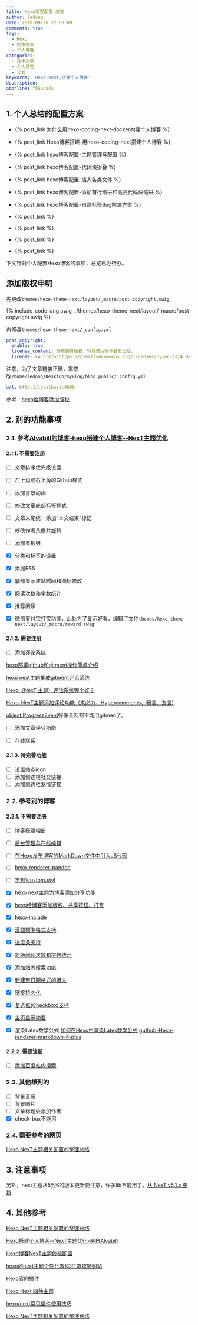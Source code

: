 ```yaml
---
title: Hexo博客配置-总览
author: ledong
date: 2018-09-20 12:00:00
comments: true
tags:
  - Hexo
  - 技术构架
  - 个人博客
categories:
  - 技术构架
  - 个人博客
  - 计划
keywords: 'Hexo,next,搭建个人博客'
description:
abbrlink: f55aca41
---
```


## 1. 个人总结的配置方案

- {% post_link 为什么用hexo-coding-next-docker构建个人博客 %}

- {% post_link Hexo博客搭建-用hexo-coding-next搭建个人博客 %}

- {% post_link hexo博客配置-主题管理与配置 %}

- {% post_link hexo博客配置-代码块折叠 %}

- {% post_link hexo博客配置-插入各类文件 %}

- {% post_link hexo博客配置-添加首行缩进和高亮代码块缩进 %}

- {% post_link hexo博客配置-自建标签Bug解决方案 %}

- {% post_link  %}

- {% post_link  %}

- {% post_link  %}

- {% post_link  %}

下文针对个人配置Hexo博客的事项，总览已办待办。

<!-- more -->

## 添加版权申明

先更改`themes/hexo-theme-next/layout/_macro/post-copyright.swig`

{% include_code lang:swig ../themes/hexo-theme-next/layout/_macro/post-copyright.swig %}

再修改`themes/hexo-theme-next/_config.yml`

```yml
post_copyright:
  enable: true
  license_content: 作者拥有版权，转载请注明作者及出处。
  license: <a href="https://creativecommons.org/licenses/by-nc-sa/4.0/" rel="external nofollow" target="_blank">CC BY-NC-SA 4.0</a>
```

注意，为了文章链接正确，需修改`/home/ledong/Desktop/myBlog/blog_public/_config.yml`

```yml
url: http://localhost:4000
```

参考：[hexo给博客添加版权](https://blog.csdn.net/u010820857/article/details/82323096)

## 2. 别的功能事项

### 2.1. 参考[Alvabill的博客-hexo搭建个人博客--NexT主题优化](https://www.jianshu.com/p/1f8107a8778c)

#### 2.1.1. 不需要注册

- [ ] 文章排序优先级设置
- [ ] 左上角或右上角的Github样式
- [ ] 添加背景动画
- [ ] 修改文章底部标签样式
- [ ] 文章末尾统一添加“本文结束”标记
- [ ] 修改作者头像并旋转
- [ ] 添加看板娘

- [x] 分类和标签的设置
- [x] 添加RSS
- [x] 底部显示建站时间和图标修改
- [x] 阅读次数和字数统计
- [x] 推荐阅读
- [x] 微信支付宝打赏功能，此处为了显示好看，编辑了文件`themes/hexo-theme-next/layout/_macro/reward.swig`

#### 2.1.2. 需要注册

- [ ] 添加评论系统

[hexo部署github和gitment操作简单介绍](http://www.cnblogs.com/xcg-yg/p/8394022.html)

[hexo next主题集成gitment评论系统](https://blog.csdn.net/yanzi1225627/article/details/77890414)

[Hexo（NexT 主题）评论系统哪个好？](https://www.zhihu.com/question/267598518)

[Hexo-NexT主题添加评论功能（来必力、Hypercomments、畅言、友言)](https://blog.csdn.net/qq_32454537/article/details/79482879)

[object ProgressEvent](https://github.com/imsun/gitment/issues/170)好像全网都不能用gitmen了。

- [ ] 添加文章评分功能

- [ ] 在线联系

#### 2.1.3. 待完善功能

- [ ] 设置站点icon
- [ ] 添加侧边栏社交链接
- [ ] 添加侧边栏友情链接

### 2.2. 参考别的博客

#### 2.2.1. 不需要注册

- [ ] [博客搭建相册](https://blog.csdn.net/weixin_42556146/article/details/80825258)
- [ ] [后台管理与在线编辑](https://segmentfault.com/a/1190000010434546)
- [ ] [在Hexo发布博客的MarkDown文件中引入JS代码](https://blog.csdn.net/babylove_BaLe/article/details/76824372?locationNum=8&fps=1)
- [ ] [hexo-renderer-pandoc](https://github.com/wzpan/hexo-renderer-pandoc)
- [ ] [定制\custom.styl](https://www.cnblogs.com/e1sewhere/p/9357689.html)
- [x] [hexo next主题为博客添加分享功能](https://blog.csdn.net/lanuage/article/details/78991798)
- [x] [hexo给博客添加版权、共享按钮、打赏](http://www.hiekay.com/2018/09/07/%E7%BB%99%E5%8D%9A%E5%AE%A2%E6%B7%BB%E5%8A%A0%E7%89%88%E6%9D%83%E3%80%81%E5%85%B1%E4%BA%AB%E6%8C%89%E9%92%AE%E3%80%81%E6%89%93%E8%B5%8F/)
- [x] [hexo-include](https://github.com/pirtleshell/hexo-include)
- [x] [漢語標準格式支持](https://github.com/theme-next/theme-next-han)
- [x] [进度条支持](https://github.com/theme-next/theme-next-pace)
- [x] [新版阅读次数和字数统计](https://github.com/theme-next/hexo-symbols-count-time)
- [x] [添加站内搜索功能](https://blog.csdn.net/panchao888888/article/details/80666352#jump6)
- [x] [新建带日期格式的博文](https://blog.csdn.net/panchao888888/article/details/80666352#jump4)
- [x] [链接持久化](https://blog.csdn.net/panchao888888/article/details/80666352#jump4)
- [x] [复选框(Checkbox)支持](https://chriszheng.science/2015/11/08/Checkbox-for-markdown-mode/)
- [x] [主页显示摘要](https://ohmyarch.github.io/2014/12/24/Hexo%E4%B8%BB%E9%A1%B5%E6%98%BE%E7%A4%BA%E6%91%98%E8%A6%81/)

- [x] 渲染Latex数学公式
  [如何在Hexo中渲染Latex数学公式](https://blog.csdn.net/u014792304/article/details/78687859)
  [guthub-Hexo-renderer-markdown-it-plus](https://github.com/CHENXCHEN/Hexo-renderer-markdown-it-plus)

#### 2.2.2. 需要注册

- [ ] [添加百度站内搜索](http://gengbiao.me/Hexo/Hexo%E6%B7%BB%E5%8A%A0%E7%99%BE%E5%BA%A6%E7%AB%99%E5%86%85%E6%90%9C%E7%B4%A2/)

### 2.3. 其他想到的

- [ ] 背景音乐
- [ ] 背景图片
- [ ] 文章标题处添加作者
- [x] check-box不能用

### 2.4. 需要参考的网页

[Hexo NexT主题相关配置的整理总结](https://blog.csdn.net/tianlong1929/article/details/80503933)

## 3. 注意事项

另外，next主题从5到6的版本更新要注意，许多lib不能用了。[从 NexT v5.1.x 更新](https://github.com/theme-next/hexo-theme-next/blob/master/docs/zh-CN/UPDATE-FROM-5.1.X.md)

## 4. 其他参考

[Hexo NexT主题相关配置的整理总结](https://blog.csdn.net/tianlong1929/article/details/80503933)

[Hexo搭建个人博客--NexT主题优化-来自Alvabill](https://www.jianshu.com/p/1f8107a8778c)

[Hexo博客NexT主题终极配置](https://blog.csdn.net/panchao888888/article/details/80666352)

[hexo的next主题个性化教程:打造炫酷网站](https://www.jianshu.com/p/f054333ac9e6)

[Hexo官网插件](https://Hexo.io/plugins/)

[Hexo Next 四种主题](https://blog.csdn.net/acm_th/article/details/79974513)

[hexo/next常见插件使用技巧](http://www.ixirong.com/2016/08/17/hexo-next-plugin-test/)

[Hexo NexT主题相关配置的整理总结](https://blog.csdn.net/tianlong1929/article/details/80503933)